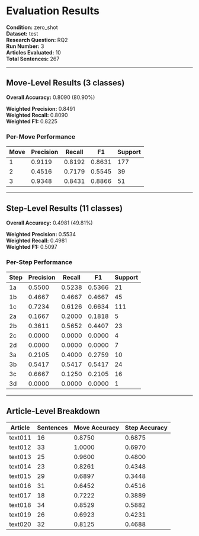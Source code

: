 # Evaluation Results

**Condition:** zero_shot  
**Dataset:** test  
**Research Question:** RQ2  
**Run Number:** 3  
**Articles Evaluated:** 10  
**Total Sentences:** 267  

---

## Move-Level Results (3 classes)

**Overall Accuracy:** 0.8090 (80.90%)  

**Weighted Precision:** 0.8491  
**Weighted Recall:** 0.8090  
**Weighted F1:** 0.8225  

### Per-Move Performance

| Move | Precision | Recall | F1 | Support |
|------|-----------|--------|----|---------|
| 1 | 0.9119 | 0.8192 | 0.8631 | 177 |
| 2 | 0.4516 | 0.7179 | 0.5545 | 39 |
| 3 | 0.9348 | 0.8431 | 0.8866 | 51 |

---

## Step-Level Results (11 classes)

**Overall Accuracy:** 0.4981 (49.81%)  

**Weighted Precision:** 0.5534  
**Weighted Recall:** 0.4981  
**Weighted F1:** 0.5097  

### Per-Step Performance

| Step | Precision | Recall | F1 | Support |
|------|-----------|--------|----|---------|
| 1a | 0.5500 | 0.5238 | 0.5366 | 21 |
| 1b | 0.4667 | 0.4667 | 0.4667 | 45 |
| 1c | 0.7234 | 0.6126 | 0.6634 | 111 |
| 2a | 0.1667 | 0.2000 | 0.1818 | 5 |
| 2b | 0.3611 | 0.5652 | 0.4407 | 23 |
| 2c | 0.0000 | 0.0000 | 0.0000 | 4 |
| 2d | 0.0000 | 0.0000 | 0.0000 | 7 |
| 3a | 0.2105 | 0.4000 | 0.2759 | 10 |
| 3b | 0.5417 | 0.5417 | 0.5417 | 24 |
| 3c | 0.6667 | 0.1250 | 0.2105 | 16 |
| 3d | 0.0000 | 0.0000 | 0.0000 | 1 |

---

## Article-Level Breakdown

| Article | Sentences | Move Accuracy | Step Accuracy |
|---------|-----------|---------------|---------------|
| text011 | 16 | 0.8750 | 0.6875 |
| text012 | 33 | 1.0000 | 0.6970 |
| text013 | 25 | 0.9600 | 0.4800 |
| text014 | 23 | 0.8261 | 0.4348 |
| text015 | 29 | 0.6897 | 0.3448 |
| text016 | 31 | 0.6452 | 0.4516 |
| text017 | 18 | 0.7222 | 0.3889 |
| text018 | 34 | 0.8529 | 0.5882 |
| text019 | 26 | 0.6923 | 0.4231 |
| text020 | 32 | 0.8125 | 0.4688 |
